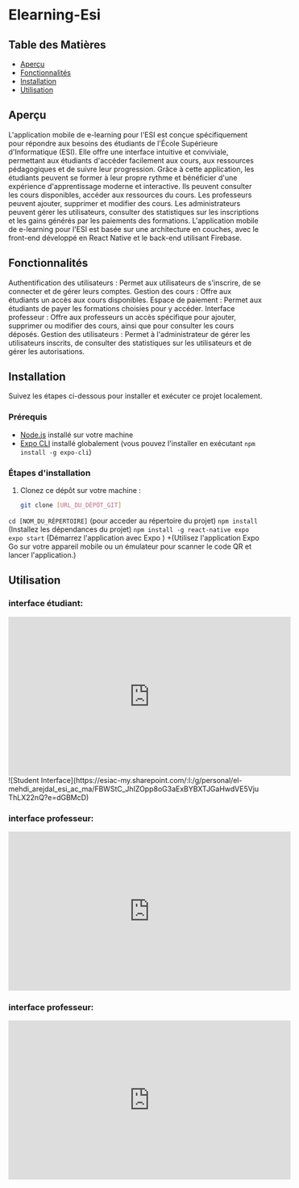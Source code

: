 # Elearning-Esi

## Table des Matières

- [Aperçu](#aperçu)
- [Fonctionnalités](#fonctionnalités)
- [Installation](#installation)
- [Utilisation](#utilisation)


## Aperçu

L'application mobile de e-learning pour l'ESI est  conçue spécifiquement pour répondre aux besoins des étudiants de l'École Supérieure d'Informatique (ESI). Elle offre une interface intuitive et conviviale, permettant aux étudiants d'accéder facilement aux cours, aux ressources pédagogiques et de suivre leur progression. Grâce à cette application, les étudiants peuvent se former à leur propre rythme et bénéficier d'une expérience d'apprentissage moderne et interactive. Ils peuvent consulter les cours disponibles, accéder aux ressources du cours.
Les professeurs peuvent ajouter, supprimer et modifier des cours. Les administrateurs peuvent gérer les utilisateurs, consulter des statistiques sur les inscriptions et les gains générés par les paiements des formations.
L'application mobile de e-learning pour l'ESI est basée sur une architecture en couches, avec le front-end développé en React Native et le back-end utilisant Firebase. 
## Fonctionnalités
Authentification des utilisateurs : Permet aux utilisateurs de s'inscrire, de se connecter et de gérer leurs comptes.
Gestion des cours : Offre aux étudiants un accès aux cours disponibles.
Espace de paiement : Permet aux étudiants de payer les formations choisies pour y accéder.
Interface professeur : Offre aux professeurs un accès spécifique pour ajouter, supprimer ou modifier des cours, ainsi que pour consulter les cours déposés.
Gestion des utilisateurs : Permet à l'administrateur de gérer les utilisateurs inscrits, de consulter des statistiques sur les utilisateurs et de gérer les autorisations.
## Installation

Suivez les étapes ci-dessous pour installer et exécuter ce projet localement.

### Prérequis

- [Node.js](https://nodejs.org) installé sur votre machine
- [Expo CLI](https://docs.expo.io/workflow/expo-cli/) installé globalement (vous pouvez l'installer en exécutant `npm install -g expo-cli`)

### Étapes d'installation

1. Clonez ce dépôt sur votre machine :

   ```bash
   git clone [URL_DU_DÉPÔT_GIT]
 `cd [NOM_DU_RÉPERTOIRE]`
 (pour acceder au répertoire du projet)
`npm install` (Installez les dépendances du projet)
`npm install -g react-native expo`
`expo start` (Démarrez l'application avec Expo )
+(Utilisez l'application Expo Go sur votre appareil mobile ou un émulateur pour scanner le code QR et lancer l'application.)
## Utilisation

### interface étudiant:



<iframe width="560" height="315" src="https://esiac-my.sharepoint.com/:l:/g/personal/el-mehdi_arejdal_esi_ac_ma/FBWStC_JhIZOpp8oG3aExBYBXTJGaHwdVE5VjuThLX22nQ?e=dGBMcD" frameborder="0" allowfullscreen></iframe>
![Student Interface](https://esiac-my.sharepoint.com/:l:/g/personal/el-mehdi_arejdal_esi_ac_ma/FBWStC_JhIZOpp8oG3aExBYBXTJGaHwdVE5VjuThLX22nQ?e=dGBMcD)





### interface professeur:


<iframe width="560" height="315" src="https://esiac-my.sharepoint.com/:l:/g/personal/el-mehdi_arejdal_esi_ac_ma/FBWStC_JhIZOpp8oG3aExBYBXTJGaHwdVE5VjuThLX22nQ?e=anC4oc" frameborder="0" allowfullscreen></iframe>


### interface professeur:



<iframe width="560" height="315" src="https://esiac-my.sharepoint.com/:l:/g/personal/el-mehdi_arejdal_esi_ac_ma/FBWStC_JhIZOpp8oG3aExBYBXTJGaHwdVE5VjuThLX22nQ?e=Zb9yPs" frameborder="0" allowfullscreen></iframe>








